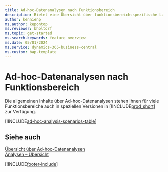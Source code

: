 ```yaml
---
title: Ad-hoc-Datenanalysen nach Funktionsbereich
description: Bietet eine Übersicht über funktionsbereichsspezifische Landing Pages für Ad-hoc-Datenanalysen in Business Central.
author: kennienp
ms.author: kepontop
ms.reviewer: bholtorf
ms.topic: get-started
ms.search.keywords: feature overview
ms.date: 05/01/2024
ms.service: dynamics-365-business-central
ms.custom: bap-template
---
```


# Ad-hoc-Datenanalysen nach Funktionsbereich

Die allgemeinen Inhalte über Ad-hoc-Datenanalysen stehen Ihnen für viele Funktionsbereiche auch in speziellen Versionen in [!INCLUDE[prod_short](includes/prod_short.md)] zur Verfügung. 

[!INCLUDE[ad-hoc-analysis-scenarios-table](includes/ad-hoc-analysis-scenarios-table.md)]


## Siehe auch

[Übersicht über Ad-hoc-Datenanalysen](reports-adhoc-analysis.md)   
[Analysen – Übersicht](reports-bi-reporting.md)  

[!INCLUDE[footer-include](includes/footer-banner.md)]
